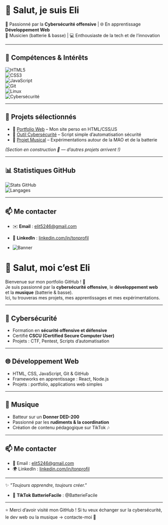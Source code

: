 # 👋 Salut, je suis Eli  

🔐 Passionné par la **Cybersécurité offensive** | 🌐 En apprentissage **Développement Web**  
🥁 Musicien (batterie & basse) | 💻 Enthousiaste de la tech et de l’innovation  

---

## 🚀 Compétences & Intérêts  

![HTML5](https://img.shields.io/badge/HTML5-E34F26?style=for-the-badge&logo=html5&logoColor=white)  
![CSS3](https://img.shields.io/badge/CSS3-1572B6?style=for-the-badge&logo=css3&logoColor=white)  
![JavaScript](https://img.shields.io/badge/JavaScript-F7DF1E?style=for-the-badge&logo=javascript&logoColor=black)  
![Git](https://img.shields.io/badge/Git-F05032?style=for-the-badge&logo=git&logoColor=white)  
![Linux](https://img.shields.io/badge/Linux-FCC624?style=for-the-badge&logo=linux&logoColor=black)  
![Cybersécurité](https://img.shields.io/badge/Security-000000?style=for-the-badge&logo=hackaday&logoColor=white)  

---

## 📂 Projets sélectionnés  

- 🔗 [Portfolio Web](https://github.com/monlien) – Mon site perso en HTML/CSS/JS  
- 🔗 [Outil Cybersécurité](https://github.com/monlien) – Script simple d’automatisation sécurité  
- 🔗 [Projet Musical](https://github.com/monlien) – Expérimentations autour de la MAO et de la batterie  

*(Section en construction 🚧 — d’autres projets arrivent !)*  

---

## 📊 Statistiques GitHub  

![Stats GitHub](https://github-readme-stats.vercel.app/api?username=Eli&show_icons=true&theme=tokyonight)  
![Langages](https://github-readme-stats.vercel.app/api/top-langs/?username=Eli&layout=compact&theme=tokyonight)  

---

## 📫 Me contacter  

- ✉️ **Email** : elit5246@gmail.com  
- 💼 **LinkedIn** : [linkedin.com/in/tonprofil](https://linkedin.com)

- ![Banner](https://raw.githubusercontent.com/Eli/Eli/main/assets/banner.png)

# 👋 Salut, moi c’est Eli

Bienvenue sur mon portfolio GitHub ! 🚀  
Je suis passionné par la **cybersécurité offensive**, le **développement web** et la **musique** (batterie & basse).  
Ici, tu trouveras mes projets, mes apprentissages et mes expérimentations.

---

## 🔐 Cybersécurité
- Formation en **sécurité offensive et défensive**  
- Certifié **CSCU (Certified Secure Computer User)**  
- Projets : CTF, Pentest, Scripts d’automatisation  

---

## 🌐 Développement Web
- HTML, CSS, JavaScript, Git & GitHub  
- Frameworks en apprentissage : React, Node.js  
- Projets : portfolio, applications web simples  

---

## 🎵 Musique
- Batteur sur un **Donner DED-200**  
- Passionné par les **rudiments & la coordination**  
- Création de contenu pédagogique sur TikTok 🎶  

---

## 📫 Me contacter
- 📧 Email :  elit5246@gmail.com  
- 🌍 LinkedIn : [linkedin.com/in/tonprofil](https://linkedin.com)  

---

✨ *"Toujours apprendre, toujours créer."*  

- 🎵 **TikTok BatterieFacile** : @BatterieFacile  

---

⭐️ Merci d’avoir visité mon GitHub ! Si tu veux échanger sur la cybersécurité, le dev web ou la musique → contacte-moi 🚀  
